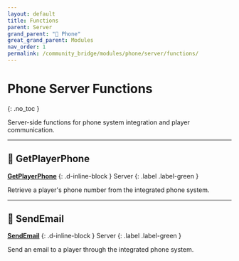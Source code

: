 ```yaml
---
layout: default
title: Functions
parent: Server
grand_parent: "📱 Phone"
great_grand_parent: Modules
nav_order: 1
permalink: /community_bridge/modules/phone/server/functions/
---
```


# Phone Server Functions
{: .no_toc }

Server-side functions for phone system integration and player communication.

---

## 🔹 GetPlayerPhone

**[GetPlayerPhone](GetPlayerPhone.md)**
{: .d-inline-block }
Server
{: .label .label-green }

Retrieve a player's phone number from the integrated phone system.

---

## 🔹 SendEmail

**[SendEmail](SendEmail.md)**
{: .d-inline-block }
Server
{: .label .label-green }

Send an email to a player through the integrated phone system.
